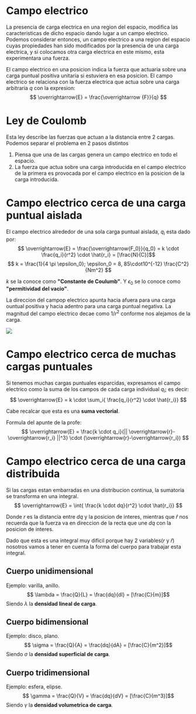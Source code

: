 # Campo electrico

La presencia de carga electrica en una region del espacio, modifica las caracteristicas de dicho espacio dando lugar a un campo electrico. Podemos considerar entonces, un campo electrico a una region del espacio cuyas propiedades han sido modificados por la presencia de una carga electrica, y si colocamos otra carga electrica en este mismo, esta experimentara una fuerza.

El campo electrico en una posicion indica la fuerza que actuaria sobre una carga puntual positiva unitaria si estuviera en esa posicion.
El campo electrico se relaciona con la fuerza electrica que actua sobre una carga arbitraria $q$ con la expresion:
$$ \overrightarrow{E} = \frac{\overrightarrow {F}}{q} $$

# Ley de Coulomb

Esta ley describe las fuerzas que actuan a la distancia entre 2 cargas. Podemos separar el problema en 2 pasos distintos

1. Piensa que una de las cargas genera un campo electrico en todo el espacio.
1. La fuerza que actua sobre una carga introducida en el campo electrico de la primera es provocada por el campo electrico en la posicion de la carga introducida.

# Campo electrico cerca de una carga puntual aislada

El campo electrico alrededor de una sola carga puntual aislada, $q_i$ esta dado por:
$$ \overrightarrow{E} = \frac{\overrightarrow{F_0}}{q_0} = k \cdot \frac{q_i}{r^2} \cdot \hat{r_i} = [\frac{N}{C}]$$
$$ k = \frac{1}{4 \pi \epsilon_0}; \epsilon_0 = 8, 85\cdot10^{-12} \frac{C^2}{Nm^2}  $$

$k$ se la conoce como **"Constante de Coulumb"**. Y $\epsilon_0$ se lo conoce como **"permitividad del vacio"**.

La direccion del campop electrico apunta hacia afuera para una carga ountual positiva y hacia adentro para una carga puntual negativa. La magnitud del campo electrico decae como $1/r^2$ conforme nos alejamos de la carga.

![](https://i.imgur.com/uojsgS3.png)

# Campo electrico cerca de muchas cargas puntuales

Si tenemos muchas cargas puntuales esparcidas, expresamos el campo electrico como la suma de los campos de cada carga individual $q_i$; es decir:
$$ \overrightarrow{E} = k \cdot \sum_i{ \frac{q_i}{r^2} \cdot \hat{r_i}} $$

Cabe recalcar que esta es una **suma vectorial**.

Formula del apunte de la profe:
$$ \overrightarrow{E} = \frac{k \cdot q_i}{|| \overrightarrow{r}-\overrightarrow{r_i} ||^3} \cdot (\overrightarrow{r}-\overrightarrow{r_i}) $$

# Campo electrico cerca de una carga distribuida

Si las cargas estan embarradas en una distribucion continua, la sumatoria se transforma en una integral.
$$ \overrightarrow{E} = \int{ \frac{k \cdot dq}{r^2} \cdot \hat{r_i}} $$

Donde $r$ es la distancia entre $dq$ y la posicion de interes, mientras que $\hat{r}$ nos recuerda que la fuerza va en direccion de la recta que une $dq$ con la posicion de interes.

Dado que esta es una integral muy dificil porque hay 2 variables($r$ y $\hat{r}$) nosotros vamos a tener en cuenta la forma del cuerpo para trabajar esta integral.

## Cuerpo unidimensional

Ejemplo: varilla, anillo.
$$ \lambda = \frac{Q}{L} = \frac{dq}{dl} = [\frac{C}{m}]$$
Siendo $\lambda$ la **densidad lineal de carga**.

## Cuerpo bidimensional

Ejemplo: disco, plano.
$$ \sigma = \frac{Q}{A} = \frac{dq}{dA} = [\frac{C}{m^2}]$$
Siendo $\sigma$ la **densidad superficial de carga**.

## Cuerpo tridimensional

Ejemplo: esfera, elipse.
$$ \gamma = \frac{Q}{V} = \frac{dq}{dV} = [\frac{C}{m^3}]$$
Siendo $\gamma$ la **densidad volumetrica de carga**.

